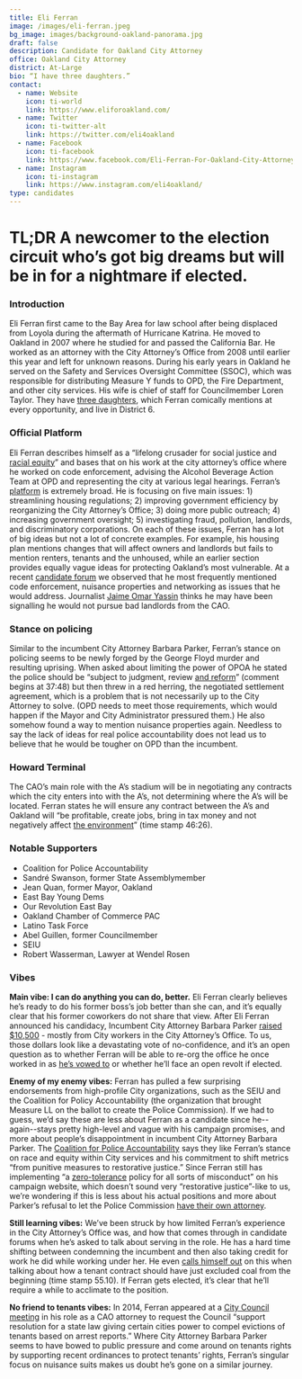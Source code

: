 ```yaml
---
title: Eli Ferran
image: /images/eli-ferran.jpeg
bg_image: images/background-oakland-panorama.jpg
draft: false
description: Candidate for Oakland City Attorney
office: Oakland City Attorney
district: At-Large
bio: “I have three daughters.”
contact:
  - name: Website
    icon: ti-world
    link: https://www.eliforoakland.com/
  - name: Twitter
    icon: ti-twitter-alt
    link: https://twitter.com/eli4oakland
  - name: Facebook
    icon: ti-facebook
    link: https://www.facebook.com/Eli-Ferran-For-Oakland-City-Attorney-100567625019067/?eid=ARB0LcyRhFd2l1jyZEnavhDMG4uYtUUCBqDV5vZ3FLsy4pJL-X0BZvohLxpbkmjm7Ril_K0tzJPIBxOP
  - name: Instagram
    icon: ti-instagram
    link: https://www.instagram.com/eli4oakland/
type: candidates
---
```

# TL;DR A newcomer to the election circuit who’s got big dreams but will be in for a nightmare if elected.

### Introduction

Eli Ferran first came to the Bay Area for law school after being displaced from Loyola during the aftermath of Hurricane Katrina. He moved to Oakland in 2007 where he studied for and passed the California Bar. He worked as an attorney with the City Attorney’s Office from 2008 until earlier this year and left for unknown reasons. During his early years in Oakland he served on the Safety and Services Oversight Committee (SSOC), which was responsible for distributing Measure Y funds to OPD, the Fire Department, and other city services. His wife is chief of staff for Councilmember Loren Taylor. They have [three daughters](https://www.eliforoakland.com/meet-eli), which Ferran comically mentions at every opportunity, and live in District 6.

### Official Platform

Eli Ferran describes himself as a “lifelong crusader for social justice and [racial equity](https://www.eliforoakland.com/meet-eli)” and bases that on his work at the city attorney’s office where he worked on code enforcement, advising the Alcohol Beverage Action Team at OPD and representing the city at various legal hearings. Ferran’s [platform](https://www.eliforoakland.com/issues) is extremely broad. He is focusing on five main issues: 1) streamlining housing regulations; 2) improving government efficiency by reorganizing the City Attorney’s Office; 3) doing more public outreach; 4) increasing government oversight; 5) investigating fraud, pollution, landlords, and discriminatory corporations. On each of these issues, Ferran has a lot of big ideas but not a lot of concrete examples. For example, his housing plan mentions changes that will affect owners and landlords but fails to mention renters, tenants and the unhoused, while an earlier section provides equally vague ideas for protecting Oakland’s most vulnerable. At a recent [candidate forum](https://www.facebook.com/ebydems/videos/773987683352218) we observed that he most frequently mentioned code enforcement, nuisance properties and networking as issues that he would address. Journalist [Jaime Omar Yassin](https://twitter.com/hyphy_republic/status/1296516446395097088?s=20) thinks he may have been signalling he would not pursue bad landlords from the CAO.

### Stance on policing

Similar to the incumbent City Attorney Barbara Parker, Ferran’s stance on policing seems to be newly forged by the George Floyd murder and resulting uprising. When asked about limiting the power of OPOA he stated the police should be “subject to judgment, review [and reform](https://www.facebook.com/ebydems/videos/773987683352218)” (comment begins at 37:48) but then threw in a red herring, the negotiated settlement agreement, which is a problem that is not necessarily up to the City Attorney to solve. (OPD needs to meet those requirements, which would happen if the Mayor and City Administrator pressured them.) He also somehow found a way to mention nuisance properties again. Needless to say the lack of ideas for real police accountability does not lead us to believe that he would be tougher on OPD than the incumbent.

### Howard Terminal

The CAO’s main role with the A’s stadium will be in negotiating any contracts which the city enters into with the A’s, not determining where the A’s will be located. Ferran states he will ensure any contract between the A’s and Oakland will “be profitable, create jobs, bring in tax money and not negatively affect [the environment](https://www.facebook.com/ebydems/videos/773987683352218)” (time stamp 46:26).

### Notable Supporters

* Coalition for Police Accountability
* Sandré Swanson, former State Assemblymember
* Jean Quan, former Mayor, Oakland
* East Bay Young Dems
* Our Revolution East Bay
* Oakland Chamber of Commerce PAC
* Latino Task Force
* Abel Guillen, former Councilmember
* SEIU
* Robert Wasserman, Lawyer at Wendel Rosen

### Vibes

**Main vibe: I can do anything you can do, better.** Eli Ferran clearly believes he’s ready to do his former boss’s job better than she can, and it’s equally clear that his former coworkers do not share that view. After Eli Ferran announced his candidacy, Incumbent City Attorney Barbara Parker [raised $10,500](https://twitter.com/hyphy_republic/status/1288540363032948737) - mostly from City workers in the City Attorney’s Office. To us, those dollars look like a devastating vote of no-confidence, and it’s an open question as to whether Ferran will be able to re-org the office he once worked in as [he’s vowed to](https://www.eliforoakland.com/issues) or whether he’ll face an open revolt if elected.

**Enemy of my enemy vibes:** Ferran has pulled a few surprising endorsements from high-profile City organizations, such as the SEIU and the Coalition for Policy Accountability (the organization that brought Measure LL on the ballot to create the Police Commission). If we had to guess, we’d say these are less about Ferran as a candidate since he--again--stays pretty high-level and vague with his campaign promises, and more about people’s disappointment in incumbent City Attorney Barbara Parker. The [Coalition for Police Accountability](https://draketalkoakland.com/2020/09/01/the-coalition-for-police-accountability-endorses-elias-ferran-for-oakland-city-attorney/) says they like Ferran’s stance on race and equity within City services and his commitment to shift metrics “from punitive measures to restorative justice.” Since Ferran still has implementing “a [zero-tolerance](https://www.eliforoakland.com/issues) policy for all sorts of misconduct” on his campaign website, which doesn’t sound very “restorative justice”-like to us, we’re wondering if this is less about his actual positions and more about Parker’s refusal to let the Police Commission [have their own attorney](https://oaklandnorth.net/2019/09/16/policing-watchdog-groups-push-for-changes-to-oaklands-police-commission/).

**Still learning vibes:** We’ve been struck by how limited Ferran’s experience in the City Attorney’s Office was, and how that comes through in candidate forums when he’s asked to talk about serving in the role. He has a hard time shifting between condemning the incumbent and then also taking credit for work he did while working under her. He even [calls himself out](https://www.facebook.com/ebydems/videos/773987683352218) on this when talking about how a tenant contract should have just excluded coal from the beginning (time stamp 55.10). If Ferran gets elected, it’s clear that he’ll require a while to acclimate to the position.

**No friend to tenants vibes:** In 2014, Ferran appeared at a [City Council meeting](https://twitter.com/hyphy_republic/status/1277651186078777345) in his role as a CAO attorney to request the Council “support resolution for a state law giving certain cities power to compel evictions of tenants based on arrest reports.” Where City Attorney Barbara Parker seems to have bowed to public pressure and come around on tenants rights by supporting recent ordinances to protect tenants’ rights, Ferran’s singular focus on nuisance suits makes us doubt he’s gone on a similar journey.